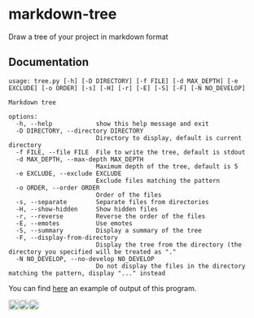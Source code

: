 # markdown-tree
Draw a tree of your project in markdown format

## Documentation

```
usage: tree.py [-h] [-D DIRECTORY] [-f FILE] [-d MAX_DEPTH] [-e EXCLUDE] [-o ORDER] [-s] [-H] [-r] [-E] [-S] [-F] [-N NO_DEVELOP]

Markdown tree

options:
  -h, --help            show this help message and exit
  -D DIRECTORY, --directory DIRECTORY
                        Directory to display, default is current directory
  -f FILE, --file FILE  File to write the tree, default is stdout
  -d MAX_DEPTH, --max-depth MAX_DEPTH
                        Maximum depth of the tree, default is 5
  -e EXCLUDE, --exclude EXCLUDE
                        Exclude files matching the pattern
  -o ORDER, --order ORDER
                        Order of the files
  -s, --separate        Separate files from directories
  -H, --show-hidden     Show hidden files
  -r, --reverse         Reverse the order of the files
  -E, --emotes          Use emotes
  -S, --summary         Display a summary of the tree
  -F, --display-from-directory
                        Display the tree from the directory (the directory you specified will be treated as "."
  -N NO_DEVELOP, --no-develop NO_DEVELOP
                        Do not display the files in the directory matching the pattern, display "..." instead

```

You can find [here](https://github.com/Th3o-D/UTC-IA01) an example of output of this program.

<div align="right" style="display: flex">
   <img src="https://visitor-badge.glitch.me/badge?page_id=Th3o-D/markdown-tree&left_color=gray&right_color=blue" height="20"/>
   <a href="https://github.com/Th3o-D" alt="https://github.com/Th3o-D"><img height="20" style="border-radius: 5px" src="https://img.shields.io/static/v1?style=for-the-badge&label=CREE%20PAR&message=Th3o-D&color=1182c2"></a>
   <a href="LICENSE" alt="license"><img style="border-radius: 5px" height="20" src="https://img.shields.io/static/v1?style=for-the-badge&label=LICENCE&message=MIT&color=1182c2"></a>
</div>